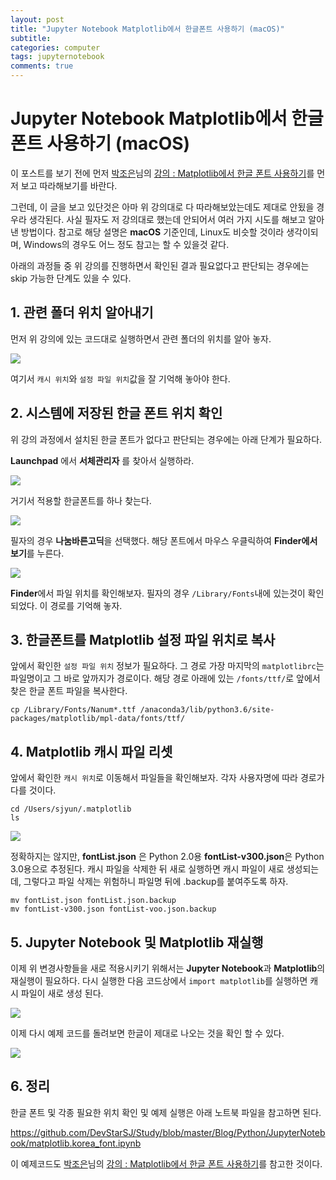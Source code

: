 ```yaml
---
layout: post
title: "Jupyter Notebook Matplotlib에서 한글폰트 사용하기 (macOS)"
subtitle:  
categories: computer
tags: jupyternotebook
comments: true
---
```


# Jupyter Notebook Matplotlib에서 한글폰트 사용하기 (macOS)

이 포스트를 보기 전에 먼저 [박조은](https://www.facebook.com/zzonee)님의 [강의 : Matplotlib에서 한글 폰트 사용하기](https://programmers.co.kr/learn/courses/21/lessons/950)를 먼저 보고 따라해보기를 바란다.

그런데, 이 글을 보고 있단것은 아마 위 강의대로 다 따라해보았는데도 제대로 안됬을 경우라 생각된다. 사실 필자도 저 강의대로 했는데 안되어서 여러 가지 시도를 해보고 알아낸 방법이다. 참고로 해당 설명은 **macOS** 기준인데, Linux도 비슷할 것이라 생각이되며, Windows의 경우도 어느 정도 참고는 할 수 있을것 같다.

아래의 과정들 중 위 강의를 진행하면서 확인된 결과 필요없다고 판단되는 경우에는 skip 가능한 단계도 있을 수 있다.

## 1. 관련 폴더 위치 알아내기

먼저 위 강의에 있는 코드대로 실행하면서 관련 폴더의 위치를 알아 놓자.

![](https://raw.githubusercontent.com/DevStarSJ/Study/master/Blog/Python/JupyterNotebook/image/matplotlib.korean.01.png)

여기서 `캐시 위치`와 `설정 파일 위치`값을 잘 기억해 놓아야 한다.

## 2. 시스템에 저장된 한글 폰트 위치 확인

위 강의 과정에서 설치된 한글 폰트가 없다고 판단되는 경우에는 아래 단계가 필요하다.

**Launchpad** 에서 **서체관리자** 를 찾아서 실행하라.

![](https://raw.githubusercontent.com/DevStarSJ/Study/master/Blog/Python/JupyterNotebook/image/matplotlib.korean.03.png)

거기서 적용할 한글폰트를 하나 찾는다.

![](https://raw.githubusercontent.com/DevStarSJ/Study/master/Blog/Python/JupyterNotebook/image/matplotlib.korean.04.png)

필자의 경우 **나눔바른고딕**을 선택했다. 해당 폰트에서 마우스 우클릭하여 **Finder에서 보기**를 누른다.

![](https://raw.githubusercontent.com/DevStarSJ/Study/master/Blog/Python/JupyterNotebook/image/matplotlib.korean.05.png)

**Finder**에서 파일 위치를 확인해보자. 필자의 경우 `/Library/Fonts`내에 있는것이 확인되었다. 이 경로를 기억해 놓자.

## 3. 한글폰트를 Matplotlib 설정 파일 위치로 복사

앞에서 확인한 `설정 파일 위치` 정보가 필요하다. 그 경로 가장 마지막의 `matplotlibrc`는 파일명이고 그 바로 앞까지가 경로이다. 해당 경로 아래에 있는 `/fonts/ttf/`로 앞에서 찾은 한글 폰트 파일을 복사한다.

```shell
cp /Library/Fonts/Nanum*.ttf /anaconda3/lib/python3.6/site-packages/matplotlib/mpl-data/fonts/ttf/
```

## 4. Matplotlib 캐시 파일 리셋

앞에서 확인한 `캐시 위치`로 이동해서 파일들을 확인해보자. 각자 사용자명에 따라 경로가 다를 것이다.

```shell
cd /Users/sjyun/.matplotlib
ls
```

![](https://raw.githubusercontent.com/DevStarSJ/Study/master/Blog/Python/JupyterNotebook/image/matplotlib.korean.02.png)

정확하지는 않지만, **fontList.json** 은 Python 2.0용 **fontList-v300.json**은 Python 3.0용으로 추정된다. 캐시 파일을 삭제한 뒤 새로 실행하면 캐시 파일이 새로 생성되는데, 그렇다고 파일 삭제는 위험하니 파일명 뒤에 .backup를 붙여주도록 하자.

```shell
mv fontList.json fontList.json.backup
mv fontList-v300.json fontList-voo.json.backup
```

## 5. Jupyter Notebook 및 Matplotlib 재실행

이제 위 변경사항들을 새로 적용시키기 위해서는 **Jupyter Notebook**과 **Matplotlib**의 재실행이 필요하다. 다시 실행한 다음 코드상에서 `import matplotlib`를 실행하면 캐시 파일이 새로 생성 된다.

![](https://raw.githubusercontent.com/DevStarSJ/Study/master/Blog/Python/JupyterNotebook/image/matplotlib.korean.06.png)

이제 다시 예제 코드를 돌려보면 한글이 제대로 나오는 것을 확인 할 수 있다.

![](https://raw.githubusercontent.com/DevStarSJ/Study/master/Blog/Python/JupyterNotebook/image/matplotlib.korean.07.png)

## 6. 정리

한글 폰트 및 각종 필요한 위치 확인 및 예제 실행은 아래 노트북 파일을 참고하면 된다.

<https://github.com/DevStarSJ/Study/blob/master/Blog/Python/JupyterNotebook/matplotlib.korea_font.ipynb>

이 예제코드도 [박조은](https://www.facebook.com/zzonee)님의 [강의 : Matplotlib에서 한글 폰트 사용하기](https://programmers.co.kr/learn/courses/21/lessons/950)를 참고한 것이다.